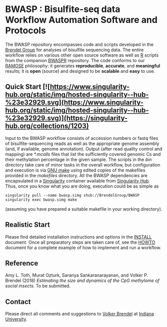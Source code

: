 # BWASP : Bisulfite-seq data Workflow Automation Software and Protocols

The BWASP repository encompasses code and scripts developed in the
[Brendel Group](http://brendelgroup.org/) for analyses of bisulfite sequencing
data.
The entire workflow relies on various other open source software as well as
[R](https://www.r-project.org/) scripts from the companion
[BWASPR](https://github.com/BrendelGroup/BWASPR) repository.
The code conforms to our [RAMOSE](https://brendelgroup.github.io/)
philosophy: it generates __reproducible__, __accurate__, and __meaningful__
results; it is __open__ (source) and designed to be __scalable__ and
__easy__ to use.


## Quick Start [![https://www.singularity-hub.org/static/img/hosted-singularity--hub-%23e32929.svg](https://www.singularity-hub.org/static/img/hosted-singularity--hub-%23e32929.svg)](https://singularity-hub.org/collections/1203)

Input to the BWASP workflow consists of accession numbers or fastq files of
bisulfite-sequencing reads as well as the appropriate genome assembly (and, if
available, genome annotation).
Output (after read quality control and mapping) are _*.mcalls_ files that list
the sufficiently covered genomic Cs and their methylation percentage in the
given sample.
The scripts in the _bin_ directory take care of minor tasks in the overall
workflow, but configuration and execution is via
[GNU make](https://www.gnu.org/software/make/) using edited copies of the
makefiles provided in the _makefiles_ directory.
All the BWASP dependencies are encapsulated in a
[Singularity](https://www.sylabs.io/docs/) container available from
[Singularity Hub](https://singularity-hub.org/).
Thus, once you know what you are doing, execution could be as simple as

```
singularity pull --name bwasp.simg shub://BrendelGroup/BWASP
singularity exec bwasp.simg make
```

(assuming you have prepared a suitable makefile in your working directory).


## Realistic Start

Please find detailed installation instructions and options in the
[INSTALL](./INSTALL.md) document.
Once all preparatory steps are taken care of, see the [HOWTO](./HOWTO.md)
document for a complete example of how to implement and run a workflow.


## Reference

Amy L. Toth, Murat Ozturk, Saranya Sankaranarayanan, and Volker P. Brendel
(2018) _Estimating the size and dynamics of the CpG methylome of social
insects._ To be submitted.


## Contact

Please direct all comments and suggestions to
[Volker Brendel](<mailto:vbrendel@indiana.edu>)
at [Indiana University](http://brendelgroup.org/).
